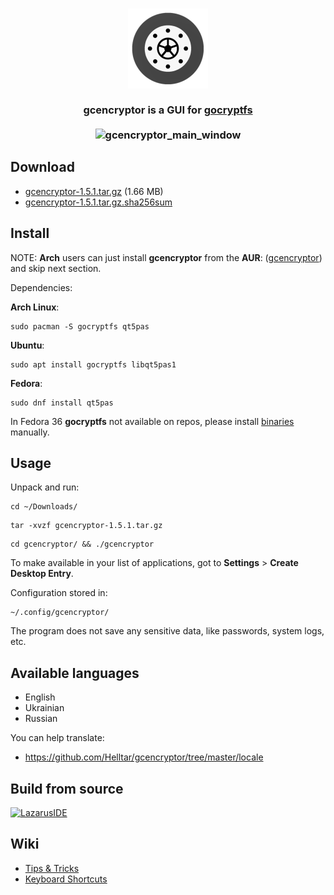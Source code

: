<h3 align="center">
    <img src="icons/512x512.png" width="128" height="128" alt="gcencryptor_icon"/>
    <br><br>
    gcencryptor is a GUI for <a href="https://github.com/rfjakob/gocryptfs">gocryptfs</a>
    <br><br>
    <img src="https://helltar.com/projects/gcencryptor/screenshots/screenshot_26072022_125437.png" alt="gcencryptor_main_window"/>
</h3>

Download
--------

- [gcencryptor-1.5.1.tar.gz](https://github.com/Helltar/gcencryptor/releases/download/1.5.1/gcencryptor-1.5.1.tar.gz) (1.66 MB)
- [gcencryptor-1.5.1.tar.gz.sha256sum](https://helltar.com/projects/gcencryptor/bin/sha256sums/gcencryptor-1.5.1.tar.gz.sha256sum)

Install
-------

NOTE: **Arch** users can just install **gcencryptor** from the **AUR**: ([gcencryptor](https://aur.archlinux.org/packages/gcencryptor)) and skip next section.

Dependencies:

**Arch Linux**:

```
sudo pacman -S gocryptfs qt5pas
```

**Ubuntu**:

```
sudo apt install gocryptfs libqt5pas1
```

**Fedora**:

```
sudo dnf install qt5pas
```

In Fedora 36 **gocryptfs** not available on repos, please install [binaries](https://github.com/rfjakob/gocryptfs/releases) manually.

Usage
-----

Unpack and run:

```
cd ~/Downloads/
```
```
tar -xvzf gcencryptor-1.5.1.tar.gz
```
```
cd gcencryptor/ && ./gcencryptor
```

To make available in your list of applications, got to **Settings** > **Create Desktop Entry**.

Configuration stored in:

```
~/.config/gcencryptor/
```

The program does not save any sensitive data, like passwords, system logs, etc.

Available languages
-------------------
- English
- Ukrainian
- Russian

You can help translate:
- https://github.com/Helltar/gcencryptor/tree/master/locale

Build from source
-----------------

[![LazarusIDE](http://wiki.lazarus.freepascal.org/images/9/94/built_with_lazarus_logo.png)](http://www.lazarus-ide.org)

Wiki
----

- [Tips & Tricks](https://github.com/Helltar/gcencryptor/wiki/Tips-&-Tricks)
- [Keyboard Shortcuts](https://github.com/Helltar/gcencryptor/wiki/Keyboard-Shortcuts)
